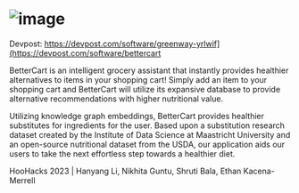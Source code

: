 # ![image](https://user-images.githubusercontent.com/76056263/227760490-636bac87-54ab-4b6a-b5b3-2ce5e7d347e2.png)

Devpost: https://devpost.com/software/greenway-yrlwif](https://devpost.com/software/bettercart

BetterCart is an intelligent grocery assistant that instantly provides healthier alternatives to items in your shopping cart! Simply add an item to your shopping cart and BetterCart will utilize its expansive database to provide alternative recommendations with higher nutritional value.

Utilizing knowledge graph embeddings, BetterCart provides healthier substitutes for ingredients for the user. Based upon a substitution research dataset created by the Institute of Data Science at Maastricht University and an open-source nutritional dataset from the USDA, our application aids our users to take the next effortless step towards a healthier diet.

HooHacks 2023 | Hanyang Li, Nikhita Guntu, Shruti Bala, Ethan Kacena-Merrell
